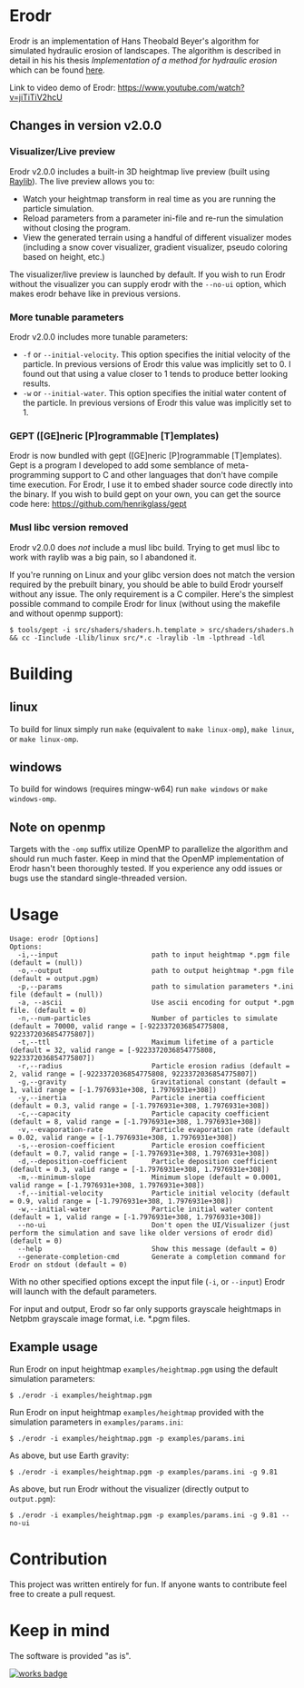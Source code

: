 # Erodr
Erodr is an implementation of Hans Theobald Beyer's algorithm for simulated hydraulic erosion of landscapes. The algorithm is described in detail in his his thesis *Implementation of a method for hydraulic erosion* which can be found [here](https://ardordeosis.github.io/implementation-of-a-method-for-hydraulic-erosion/thesis-beyer.pdf).

Link to video demo of Erodr: https://www.youtube.com/watch?v=jiTiTiV2hcU

## Changes in version v2.0.0
### Visualizer/Live preview
Erodr v2.0.0 includes a built-in 3D heightmap live preview (built using [Raylib](https://www.raylib.com/)). The live preview allows you to:

- Watch your heightmap transform in real time as you are running the particle simulation.
- Reload parameters from a parameter ini-file and re-run the simulation without closing the program.
- View the generated terrain using a handful of different visualizer modes (including a snow cover visualizer, gradient visualizer, pseudo coloring based on height, etc.)

The visualizer/live preview is launched by default. If you wish to run Erodr without the visualizer you can supply erodr with the `--no-ui` option, which makes erodr behave like in previous versions.

### More tunable parameters
Erodr v2.0.0 includes more tunable parameters:

- `-f` or `--initial-velocity`. This option specifies the initial velocity of the particle. In previous versions of Erodr this value was implicitly set to 0. I found out that using a value closer to 1 tends to produce better looking results.
- `-w` or `--initial-water`. This option specifies the initial water content of the particle. In previous versions of Erodr this value was implicitly set to 1.

### GEPT ([GE]neric [P]rogrammable [T]emplates)
Erodr is now bundled with gept ([GE]neric [P]rogrammable [T]emplates). Gept is a program I developed to add some semblance of meta-programming support to C and other languages that don't have compile time execution. For Erodr, I use it to embed shader source code directly into the binary. If you wish to build gept on your own, you can get the source code here: https://github.com/henrikglass/gept

### Musl libc version removed
Erodr v2.0.0 does *not* include a musl libc build. Trying to get musl libc to work with raylib was a big pain, so I abandoned it.

If you\'re running on Linux and your glibc version does not match the version required by the prebuilt binary, you should be able to build Erodr yourself without any issue. The only requirement is a C compiler. Here\'s the simplest possible command to compile Erodr for linux (without using the makefile and without openmp support):

```shell
$ tools/gept -i src/shaders/shaders.h.template > src/shaders/shaders.h && cc -Iinclude -Llib/linux src/*.c -lraylib -lm -lpthread -ldl
```

# Building

## linux
To build for linux simply run `make` (equivalent to `make linux-omp`), `make linux`, or `make linux-omp`.

## windows
To build for windows (requires mingw-w64) run `make windows` or `make windows-omp`.

## Note on openmp
Targets with the `-omp` suffix utilize OpenMP to parallelize the algorithm and should run much faster. Keep in mind that the OpenMP implementation of Erodr hasn't been thoroughly tested. If you experience any odd issues or bugs use the standard single-threaded version.

# Usage
```
Usage: erodr [Options]
Options:
  -i,--input                       path to input heightmap *.pgm file (default = (null))
  -o,--output                      path to output heightmap *.pgm file (default = output.pgm)
  -p,--params                      path to simulation parameters *.ini file (default = (null))
  -a, --ascii                      Use ascii encoding for output *.pgm file. (default = 0)
  -n,--num-particles               Number of particles to simulate (default = 70000, valid range = [-9223372036854775808, 9223372036854775807])
  -t,--ttl                         Maximum lifetime of a particle (default = 32, valid range = [-9223372036854775808, 9223372036854775807])
  -r,--radius                      Particle erosion radius (default = 2, valid range = [-9223372036854775808, 9223372036854775807])
  -g,--gravity                     Gravitational constant (default = 1, valid range = [-1.7976931e+308, 1.7976931e+308])
  -y,--inertia                     Particle inertia coefficient (default = 0.3, valid range = [-1.7976931e+308, 1.7976931e+308])
  -c,--capacity                    Particle capacity coefficient (default = 8, valid range = [-1.7976931e+308, 1.7976931e+308])
  -v,--evaporation-rate            Particle evaporation rate (default = 0.02, valid range = [-1.7976931e+308, 1.7976931e+308])
  -s,--erosion-coefficient         Particle erosion coefficient (default = 0.7, valid range = [-1.7976931e+308, 1.7976931e+308])
  -d,--deposition-coefficient      Particle deposition coefficient (default = 0.3, valid range = [-1.7976931e+308, 1.7976931e+308])
  -m,--minimum-slope               Minimum slope (default = 0.0001, valid range = [-1.7976931e+308, 1.7976931e+308])
  -f,--initial-velocity            Particle initial velocity (default = 0.9, valid range = [-1.7976931e+308, 1.7976931e+308])
  -w,--initial-water               Particle initial water content (default = 1, valid range = [-1.7976931e+308, 1.7976931e+308])
  --no-ui                          Don't open the UI/Visualizer (just perform the simulation and save like older versions of erodr did) (default = 0)
  --help                           Show this message (default = 0)
  --generate-completion-cmd        Generate a completion command for Erodr on stdout (default = 0)
```
With no other specified options except the input file (`-i`, or `--input`) Erodr will launch with the default parameters.

For input and output, Erodr so far only supports grayscale heightmaps in Netpbm grayscale image format, i.e. \*.pgm files. 

## Example usage
Run Erodr on input heightmap `examples/heightmap.pgm` using the default simulation parameters:
```
$ ./erodr -i examples/heightmap.pgm
```

Run Erodr on input heightmap `examples/heightmap` provided with the simulation parameters in `examples/params.ini`:
```
$ ./erodr -i examples/heightmap.pgm -p examples/params.ini
```

As above, but use Earth gravity:
```
$ ./erodr -i examples/heightmap.pgm -p examples/params.ini -g 9.81
```

As above, but run Erodr without the visualizer (directly output to `output.pgm`):
```
$ ./erodr -i examples/heightmap.pgm -p examples/params.ini -g 9.81 --no-ui
```

# Contribution
This project was written entirely for fun. If anyone wants to contribute feel free to create a pull request.

# Keep in mind
The software is provided "as is".

[![works badge](https://cdn.jsdelivr.net/gh/nikku/works-on-my-machine@v0.2.0/badge.svg)](https://github.com/nikku/works-on-my-machine)
